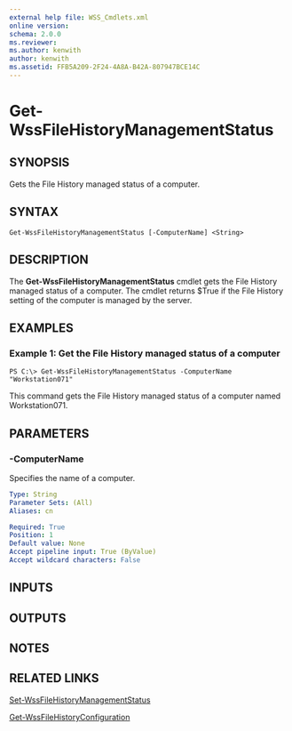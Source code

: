 ```yaml
---
external help file: WSS_Cmdlets.xml
online version: 
schema: 2.0.0
ms.reviewer:
ms.author: kenwith
author: kenwith
ms.assetid: FFB5A209-2F24-4A8A-B42A-807947BCE14C
---
```


# Get-WssFileHistoryManagementStatus

## SYNOPSIS
Gets the File History managed status of a computer.

## SYNTAX

```
Get-WssFileHistoryManagementStatus [-ComputerName] <String>
```

## DESCRIPTION
The **Get-WssFileHistoryManagementStatus** cmdlet gets the File History managed status of a computer.
The cmdlet returns $True if the File History setting of the computer is managed by the server.

## EXAMPLES

### Example 1: Get the File History managed status of a computer
```
PS C:\> Get-WssFileHistoryManagementStatus -ComputerName "Workstation071"
```

This command gets the File History managed status of a computer named Workstation071.

## PARAMETERS

### -ComputerName
Specifies the name of a computer.

```yaml
Type: String
Parameter Sets: (All)
Aliases: cn

Required: True
Position: 1
Default value: None
Accept pipeline input: True (ByValue)
Accept wildcard characters: False
```

## INPUTS

## OUTPUTS

## NOTES

## RELATED LINKS

[Set-WssFileHistoryManagementStatus](./Set-WssFileHistoryManagementStatus.md)

[Get-WssFileHistoryConfiguration](./Get-WssFileHistoryConfiguration.md)

